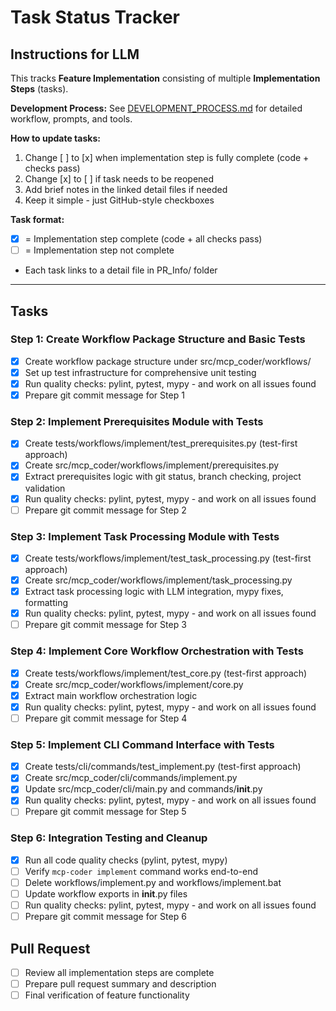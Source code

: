 # Task Status Tracker

## Instructions for LLM

This tracks **Feature Implementation** consisting of multiple **Implementation Steps** (tasks).

**Development Process:** See [DEVELOPMENT_PROCESS.md](./DEVELOPMENT_PROCESS.md) for detailed workflow, prompts, and tools.

**How to update tasks:**
1. Change [ ] to [x] when implementation step is fully complete (code + checks pass)
2. Change [x] to [ ] if task needs to be reopened
3. Add brief notes in the linked detail files if needed
4. Keep it simple - just GitHub-style checkboxes

**Task format:**
- [x] = Implementation step complete (code + all checks pass)
- [ ] = Implementation step not complete
- Each task links to a detail file in PR_Info/ folder

---

## Tasks

### Step 1: Create Workflow Package Structure and Basic Tests
- [x] Create workflow package structure under src/mcp_coder/workflows/
- [x] Set up test infrastructure for comprehensive unit testing
- [x] Run quality checks: pylint, pytest, mypy - and work on all issues found
- [x] Prepare git commit message for Step 1

### Step 2: Implement Prerequisites Module with Tests
- [x] Create tests/workflows/implement/test_prerequisites.py (test-first approach)
- [x] Create src/mcp_coder/workflows/implement/prerequisites.py
- [x] Extract prerequisites logic with git status, branch checking, project validation
- [x] Run quality checks: pylint, pytest, mypy - and work on all issues found
- [ ] Prepare git commit message for Step 2

### Step 3: Implement Task Processing Module with Tests
- [x] Create tests/workflows/implement/test_task_processing.py (test-first approach)
- [x] Create src/mcp_coder/workflows/implement/task_processing.py
- [x] Extract task processing logic with LLM integration, mypy fixes, formatting
- [x] Run quality checks: pylint, pytest, mypy - and work on all issues found
- [ ] Prepare git commit message for Step 3

### Step 4: Implement Core Workflow Orchestration with Tests
- [x] Create tests/workflows/implement/test_core.py (test-first approach)
- [x] Create src/mcp_coder/workflows/implement/core.py
- [x] Extract main workflow orchestration logic
- [x] Run quality checks: pylint, pytest, mypy - and work on all issues found
- [ ] Prepare git commit message for Step 4

### Step 5: Implement CLI Command Interface with Tests
- [x] Create tests/cli/commands/test_implement.py (test-first approach)
- [x] Create src/mcp_coder/cli/commands/implement.py
- [x] Update src/mcp_coder/cli/main.py and commands/__init__.py
- [x] Run quality checks: pylint, pytest, mypy - and work on all issues found
- [ ] Prepare git commit message for Step 5

### Step 6: Integration Testing and Cleanup
- [x] Run all code quality checks (pylint, pytest, mypy)
- [ ] Verify `mcp-coder implement` command works end-to-end
- [ ] Delete workflows/implement.py and workflows/implement.bat
- [ ] Update workflow exports in __init__.py files
- [ ] Run quality checks: pylint, pytest, mypy - and work on all issues found
- [ ] Prepare git commit message for Step 6

## Pull Request
- [ ] Review all implementation steps are complete
- [ ] Prepare pull request summary and description
- [ ] Final verification of feature functionality